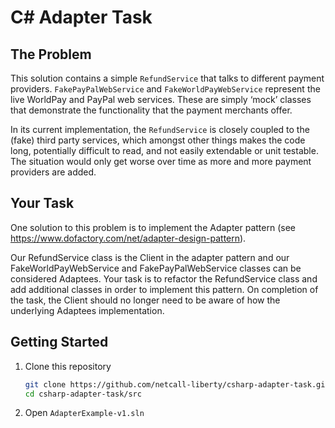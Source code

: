 # C# Adapter Task

## The Problem
This solution contains a simple `RefundService` that talks to different payment providers. `FakePayPalWebService` and `FakeWorldPayWebService` represent the live WorldPay and PayPal web services. These are simply ‘mock’ classes that demonstrate the functionality that the payment merchants offer.

In its current implementation, the `RefundService` is closely coupled to the (fake) third party services, which amongst other things makes the code long, potentially difficult to read, and not easily extendable or unit testable. The situation would only get worse over time as more and more payment providers are added.

## Your Task
One solution to this problem is to implement the Adapter pattern (see https://www.dofactory.com/net/adapter-design-pattern).

Our RefundService class is the Client in the adapter pattern and our FakeWorldPayWebService and FakePayPalWebService classes can be considered Adaptees. 
Your task is to refactor the RefundService class and add additional classes in order to implement this pattern. On completion of the task, the Client should no longer need to be aware of how the underlying Adaptees implementation.


## Getting Started

1. Clone this repository

   ```bash
   git clone https://github.com/netcall-liberty/csharp-adapter-task.git
   cd csharp-adapter-task/src
   ``` 

2. Open `AdapterExample-v1.sln`